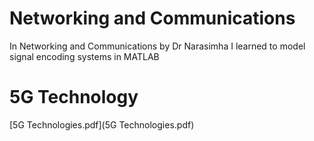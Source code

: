 # Networking and Communications

In Networking and Communications by Dr Narasimha I learned to model signal encoding systems in MATLAB

# 5G Technology

[5G Technologies.pdf](5G Technologies.pdf)
